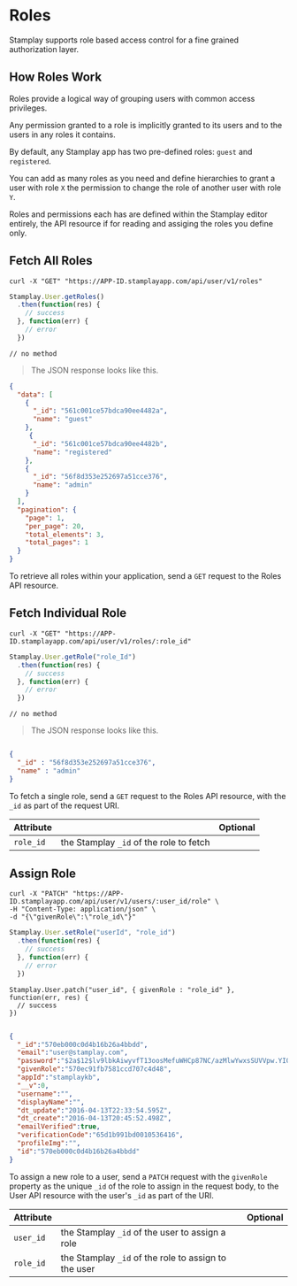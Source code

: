 # Roles

Stamplay supports role based access control for a fine grained authorization layer.

## How Roles Work

Roles provide a logical way of grouping users with common access privileges.

Any permission granted to a role is implicitly granted to its users and to the users in any roles it contains.

By default, any Stamplay app has two pre-defined roles: `guest` and `registered`.

You can add as many roles as you need and define hierarchies to grant a user with role `X` the permission to change the role of another user with role `Y`.

Roles and permissions each has are defined within the Stamplay editor entirely, the API resource if for reading and assiging the roles you define only.

## Fetch All Roles


~~~shell
curl -X "GET" "https://APP-ID.stamplayapp.com/api/user/v1/roles"
~~~

~~~javascript
Stamplay.User.getRoles()
  .then(function(res) {
    // success
  }, function(err) {
    // error
  })
~~~

~~~nodejs
// no method
~~~

> The JSON response looks like this.

~~~ json
{
  "data": [
    {
      "_id": "561c001ce57bdca90ee4482a",
      "name": "guest"
    },
     {
      "_id": "561c001ce57bdca90ee4482b",
      "name": "registered"
    },
    {
      "_id": "56f8d353e252697a51cce376",
      "name": "admin"
    }
  ],
  "pagination": {
    "page": 1,
    "per_page": 20,
    "total_elements": 3,
    "total_pages": 1
  }
}
~~~

To retrieve all roles within your application, send a `GET` request to the Roles API resource.

## Fetch Individual Role

~~~shell
curl -X "GET" "https://APP-ID.stamplayapp.com/api/user/v1/roles/:role_id"
~~~

~~~javascript
Stamplay.User.getRole("role_Id")
  .then(function(res) {
    // success
  }, function(err) {
    // error
  })
~~~

~~~nodejs
// no method
~~~

> The JSON response looks like this.

~~~ json

{
  "_id" : "56f8d353e252697a51cce376",
  "name" : "admin"
}

~~~

To fetch a single role, send a `GET` request to the Roles API resource, with the `_id` as part of the request URI.


| Attribute   |         | Optional                  |
|-------------|---------|:-------------------------:|
| `role_id`       | the Stamplay `_id` of the role to fetch | <i class="unchecked"></i> |

## Assign Role

~~~shell
curl -X "PATCH" "https://APP-ID.stamplayapp.com/api/user/v1/users/:user_id/role" \
-H "Content-Type: application/json" \
-d "{\"givenRole\":\"role_id\"}"

~~~

~~~javascript
Stamplay.User.setRole("userId", "role_id")
  .then(function(res) {
    // success
  }, function(err) {
    // error
  })
~~~

~~~nodejs
Stamplay.User.patch("user_id", { givenRole : "role_id" }, function(err, res) {
  // success
})
~~~

> 

~~~ json

{  
  "_id":"570eb000c0d4b16b26a4bbdd",
  "email":"user@stamplay.com",
  "password":"$2a$12$lv9lbkAiwyvfT13oosMefuWHCp87NC/azMlwYwxsSUVVpw.YI0ZfO",
  "givenRole":"570ec91fb7581ccd707c4d48",
  "appId":"stamplaykb",
  "__v":0,
  "username":"",
  "displayName":"",
  "dt_update":"2016-04-13T22:33:54.595Z",
  "dt_create":"2016-04-13T20:45:52.498Z",
  "emailVerified":true,
  "verificationCode":"65d1b991bd0010536416",
  "profileImg":"",
  "id":"570eb000c0d4b16b26a4bbdd"
}

~~~


To assign a new role to a user, send a `PATCH` request with the `givenRole` property as the unique `_id` of the role to assign in the request body, to the User API resource with the user's `_id` as part of the URI.

| Attribute   |         | Optional                  |
|-------------|---------|:-------------------------:|
| `user_id` | the Stamplay `_id` of the user to assign a role | <i class="unchecked"></i> |
| `role_id` | the Stamplay `_id` of the role to assign to the user | <i class="unchecked"></i> |

